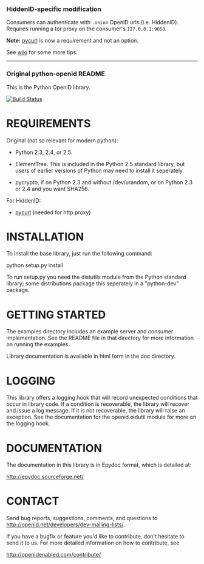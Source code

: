### HiddenID-specific modification

Consumers can authenticate with `.onion` OpenID urls (i.e. HiddenID).
Requires running a tor proxy on the consumer's `127.0.0.1:9050`.

**Note:** [pycurl](https://pypi.python.org/pypi/pycurl/) is now a requirement and
not an option.

See [wiki](https://github.com/hidden-id/python-openid/wiki) for some more tips.

----
### Original python-openid README

This is the Python OpenID library.

[![Build Status][travis-image]][travis-link]

[travis-image]: https://secure.travis-ci.org/openid/python-openid.png?branch=master
[travis-link]: http://travis-ci.org/openid/python-openid


REQUIREMENTS
============

Original (not so relevant for modern python):

 - Python 2.3, 2.4, or 2.5.

 - ElementTree.  This is included in the Python 2.5 standard library,
   but users of earlier versions of Python may need to install it
   seperately.

 - pycrypto, if on Python 2.3 and without /dev/urandom, or on Python
   2.3 or 2.4 and you want SHA256.

For HiddenID:

 - [pycurl](https://pypi.python.org/pypi/pycurl/) (needed for http proxy)


INSTALLATION
============

To install the base library, just run the following command:

python setup.py install

To run setup.py you need the distutils module from the Python standard
library; some distributions package this seperately in a "python-dev"
package.


GETTING STARTED
===============

The examples directory includes an example server and consumer
implementation.  See the README file in that directory for more
information on running the examples.

Library documentation is available in html form in the doc directory.


LOGGING
=======

This library offers a logging hook that will record unexpected
conditions that occur in library code. If a condition is recoverable,
the library will recover and issue a log message. If it is not
recoverable, the library will raise an exception. See the
documentation for the openid.oidutil module for more on the logging
hook.


DOCUMENTATION
=============

The documentation in this library is in Epydoc format, which is
detailed at:

  http://epydoc.sourceforge.net/


CONTACT
=======

Send bug reports, suggestions, comments, and questions to
http://openid.net/developers/dev-mailing-lists/.

If you have a bugfix or feature you'd like to contribute, don't
hesitate to send it to us.  For more detailed information on how to
contribute, see

  http://openidenabled.com/contribute/
